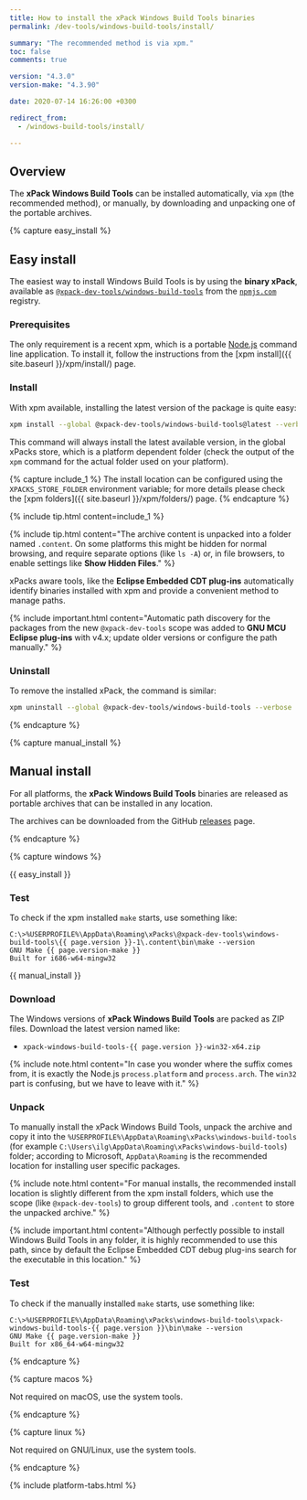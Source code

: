 ```yaml
---
title: How to install the xPack Windows Build Tools binaries
permalink: /dev-tools/windows-build-tools/install/

summary: "The recommended method is via xpm."
toc: false
comments: true

version: "4.3.0"
version-make: "4.3.90"

date: 2020-07-14 16:26:00 +0300

redirect_from:
  - /windows-build-tools/install/

---
```


## Overview

The **xPack Windows Build Tools** can be installed automatically, via `xpm` (the
recommended method), or manually, by downloading and unpacking one of the
portable archives.

{% capture easy_install %}

## Easy install

The easiest way to install Windows Build Tools is by using the **binary xPack**, available as
[`@xpack-dev-tools/windows-build-tools`](https://www.npmjs.com/package/@xpack-dev-tools/windows-build-tools)
from the [`npmjs.com`](https://www.npmjs.com) registry.

### Prerequisites

The only requirement is a recent
xpm, which is a portable
[Node.js](https://nodejs.org) command line application. To install it,
follow the instructions from the
[xpm install]({{ site.baseurl }}/xpm/install/) page.

### Install

With xpm available, installing
the latest version of the package is quite easy:

```sh
xpm install --global @xpack-dev-tools/windows-build-tools@latest --verbose
```

This command will always install the latest available version,
in the global xPacks store, which is a platform dependent folder
(check the output of the `xpm` command for the actual folder used on
your platform).

{% capture include_1 %}
The install location can be configured using the
`XPACKS_STORE_FOLDER` environment variable; for more details please check the
[xpm folders]({{ site.baseurl }}/xpm/folders/) page.
{% endcapture %}

{% include tip.html content=include_1 %}

{% include tip.html content="The archive content is unpacked into a folder
named `.content`. On some platforms
this might be hidden for normal browsing, and require
separate options (like `ls -A`) or, in file browsers, to enable
settings like **Show Hidden Files**." %}

xPacks aware tools, like the **Eclipse Embedded CDT plug-ins** automatically
identify binaries installed with
xpm and provide a convenient method to manage paths.

{% include important.html content="Automatic
path discovery for the packages from the new `@xpack-dev-tools` scope was
added to **GNU MCU Eclipse plug-ins** with v4.x; update
older versions or configure the path manually." %}

### Uninstall

To remove the installed xPack, the command is similar:

```sh
xpm uninstall --global @xpack-dev-tools/windows-build-tools --verbose
```

{% endcapture %}

{% capture manual_install %}

## Manual install

For all platforms, the **xPack Windows Build Tools** binaries are released as portable
archives that can be installed in any location.

The archives can be downloaded from the
GitHub [releases](https://github.com/xpack-dev-tools/windows-build-tools-xpack/releases/)
page.

{% endcapture %}

{% capture windows %}

{{ easy_install }}

### Test

To check if the xpm installed `make` starts, use something like:

```doscon
C:\>%USERPROFILE%\AppData\Roaming\xPacks\@xpack-dev-tools\windows-build-tools\{{ page.version }}-1\.content\bin\make --version
GNU Make {{ page.version-make }}
Built for i686-w64-mingw32
```

{{ manual_install }}

### Download

The Windows versions of **xPack Windows Build Tools**
are packed as ZIP files.
Download the latest version named like:

- `xpack-windows-build-tools-{{ page.version }}-win32-x64.zip`

{% include note.html content="In case you wonder where the suffix comes
from, it is exactly the Node.js `process.platform` and `process.arch`.
The `win32` part is confusing, but we have to leave with it." %}

### Unpack

To manually install the xPack Windows Build Tools,
unpack the archive and copy it into the
`%USERPROFILE%\AppData\Roaming\xPacks\windows-build-tools`
(for example `C:\Users\ilg\AppData\Roaming\xPacks\windows-build-tools`) folder;
according to Microsoft, `AppData\Roaming` is the recommended location for
installing user specific packages.

{% include note.html content="For manual installs, the recommended
install location is slightly different from the xpm install folders,
which use the scope (like `@xpack-dev-tools`) to group different tools,
and `.content` to store the unpacked archive." %}

{% include important.html content="Although perfectly possible to
install Windows Build Tools in any folder, it is highly recommended to use this
path, since by default the Eclipse Embedded CDT debug plug-ins search
for the executable in this location." %}

### Test

To check if the manually installed `make` starts, use something like:

```doscon
C:\>%USERPROFILE%\AppData\Roaming\xPacks\windows-build-tools\xpack-windows-build-tools-{{ page.version }}\bin\make --version
GNU Make {{ page.version-make }}
Built for x86_64-w64-mingw32
```

{% endcapture %}

{% capture macos %}

Not required on macOS, use the system tools.

{% endcapture %}

{% capture linux %}

Not required on GNU/Linux, use the system tools.

{% endcapture %}

{% include platform-tabs.html %}
